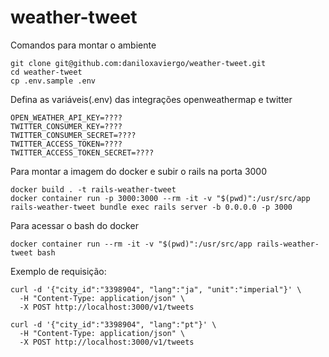 # weather-tweet

Comandos para montar o ambiente

```
git clone git@github.com:daniloxaviergo/weather-tweet.git
cd weather-tweet
cp .env.sample .env
```

Defina as variáveis(.env) das integrações openweathermap e twitter
```
OPEN_WEATHER_API_KEY=????
TWITTER_CONSUMER_KEY=????
TWITTER_CONSUMER_SECRET=????
TWITTER_ACCESS_TOKEN=????
TWITTER_ACCESS_TOKEN_SECRET=????
```

Para montar a imagem do docker e subir o rails na porta 3000
```
docker build . -t rails-weather-tweet
docker container run -p 3000:3000 --rm -it -v "$(pwd)":/usr/src/app rails-weather-tweet bundle exec rails server -b 0.0.0.0 -p 3000
```

Para acessar o bash do docker
```
docker container run --rm -it -v "$(pwd)":/usr/src/app rails-weather-tweet bash
```

Exemplo de requisição:
```
curl -d '{"city_id":"3398904", "lang":"ja", "unit":"imperial"}' \
  -H "Content-Type: application/json" \
  -X POST http://localhost:3000/v1/tweets

curl -d '{"city_id":"3398904", "lang":"pt"}' \
  -H "Content-Type: application/json" \
  -X POST http://localhost:3000/v1/tweets
```
